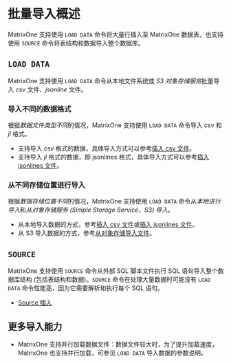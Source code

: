 # 批量导入概述

MatrixOne 支持使用 `LOAD DATA` 命令将大量行插入至 MatrixOne 数据表，也支持使用 `SOURCE` 命令将表结构和数据导入整个数据库。

## `LOAD DATA`

MatrixOne 支持使用 `LOAD DATA` 命令从本地文件系统或 *S3 对象存储服务*批量导入 *csv* 文件、*jsonline* 文件。

### 导入不同的数据格式

根据*数据文件类型不同*的情况，MatrixOne 支持使用 `LOAD DATA` 命令导入 *csv* 和 *jl* 格式。

- 支持导入 *csv* 格式的数据，具体导入方式可以参考[插入 csv 文件](load-csv.md)。
- 支持导入 *jl* 格式的数据，即 jsonlines 格式，具体导入方式可以参考[插入 jsonlines 文件](load-jsonline.md)。

### 从不同存储位置进行导入

根据*数据存储位置不同*的情况，MatrixOne 支持使用 `LOAD DATA` 命令从*本地进行导入*和*从对象存储服务 (Simple Storage Service，S3) 导入*。

- 从本地导入数据的方式，参考[插入 csv 文件](load-csv.md)或[插入 jsonlines 文件](load-jsonline.md)。
- 从 S3 导入数据的方式，参考[从对象存储导入文件](load-s3.md)。

## `SOURCE`

MatrixOne 支持使用 `SOURCE` 命令从外部 SQL 脚本文件执行 SQL 语句导入整个数据库结构 (包括表结构和数据)。`SOURCE` 命令在处理大量数据时可能没有 `LOAD DATA` 命令性能高，因为它需要解析和执行每个 SQL 语句。

- [Source 插入](using-source.md)

## 更多导入能力

- MatrixOne 支持并行加载数据文件：数据文件较大时，为了提升加载速度，MatrixOne 也支持并行加载，可参见 `LOAD DATA` 导入数据的参数说明。
